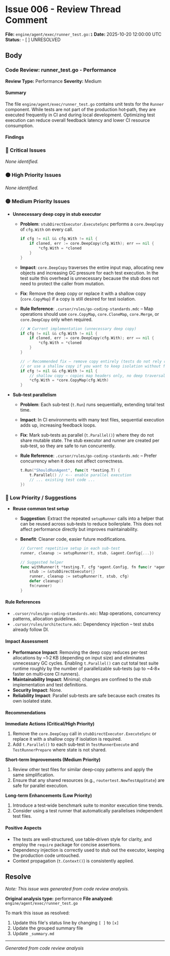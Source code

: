 # Issue 006 - Review Thread Comment

**File:** `engine/agent/exec/runner_test.go:1`
**Date:** 2025-10-20 12:00:00 UTC
**Status:** - [ ] UNRESOLVED

## Body

### Code Review: runner_test.go - Performance

**Review Type:** Performance
**Severity:** Medium

#### Summary

The file `engine/agent/exec/runner_test.go` contains unit tests for the `Runner` component. While tests are not part of the production hot‑path, they are executed frequently in CI and during local development. Optimizing test execution can reduce overall feedback latency and lower CI resource consumption.

#### Findings

### 🔴 Critical Issues

_None identified._

### 🟠 High Priority Issues

_None identified._

### 🟡 Medium Priority Issues

- **Unnecessary deep copy in stub executor**
  - **Problem**: `stubDirectExecutor.ExecuteSync` performs a `core.DeepCopy` of `cfg.With` on every call.
    ```go
    if cfg != nil && cfg.With != nil {
        if cloned, err := core.DeepCopy(cfg.With); err == nil {
            *cfg.With = *cloned
        }
    }
    ```
  - **Impact**: `core.DeepCopy` traverses the entire input map, allocating new objects and increasing GC pressure for each test execution. In the test suite this overhead is unnecessary because the stub does not need to protect the caller from mutation.
  - **Fix**: Remove the deep copy or replace it with a shallow copy (`core.CopyMap`) if a copy is still desired for test isolation.
  - **Rule Reference**: `.cursor/rules/go-coding-standards.mdc` – Map operations should use `core.CopyMap`, `core.CloneMap`, `core.Merge`, or `core.DeepCopy` only when required.

    ```go
    // ❌ Current implementation (unnecessary deep copy)
    if cfg != nil && cfg.With != nil {
        if cloned, err := core.DeepCopy(cfg.With); err == nil {
            *cfg.With = *cloned
        }
    }

    // ✅ Recommended fix – remove copy entirely (tests do not rely on mutation safety)
    // or use a shallow copy if you want to keep isolation without full deep copy.
    if cfg != nil && cfg.With != nil {
        // shallow copy – copies map headers only, no deep traversal
        *cfg.With = *core.CopyMap(cfg.With)
    }
    ```

- **Sub‑test parallelism**
  - **Problem**: Each sub‑test (`t.Run`) runs sequentially, extending total test time.
  - **Impact**: In CI environments with many test files, sequential execution adds up, increasing feedback loops.
  - **Fix**: Mark sub‑tests as parallel (`t.Parallel()`) where they do not share mutable state. The stub executor and runner are created per sub‑test, so they are safe to run concurrently.
  - **Rule Reference**: `.cursor/rules/go-coding-standards.mdc` – Prefer concurrency when it does not affect correctness.

    ```go
    t.Run("ShouldRunAgent", func(t *testing.T) {
        t.Parallel() // <‑‑ enable parallel execution
        // ... existing test code ...
    })
    ```

### 🔵 Low Priority / Suggestions

- **Reuse common test setup**
  - **Suggestion**: Extract the repeated `setupRunner` calls into a helper that can be reused across sub‑tests to reduce boilerplate. This does not affect performance directly but improves maintainability.
  - **Benefit**: Cleaner code, easier future modifications.

    ```go
    // Current repetitive setup in each sub‑test
    runner, cleanup := setupRunner(t, stub, &agent.Config{...})

    // Suggested helper
    func withRunner(t *testing.T, cfg *agent.Config, fn func(r *agentexec.Runner)) {
        stub := &stubDirectExecutor{}
        runner, cleanup := setupRunner(t, stub, cfg)
        defer cleanup()
        fn(runner)
    }
    ```

#### Rule References

- `.cursor/rules/go-coding-standards.mdc`: Map operations, concurrency patterns, allocation guidelines.
- `.cursor/rules/architecture.mdc`: Dependency injection – test stubs already follow DI.

#### Impact Assessment

- **Performance Impact**: Removing the deep copy reduces per‑test allocations by ~1‑2 KB (depending on input size) and eliminates unnecessary GC cycles. Enabling `t.Parallel()` can cut total test suite runtime roughly by the number of parallelizable sub‑tests (up to ~4‑8× faster on multi‑core CI runners).
- **Maintainability Impact**: Minimal; changes are confined to the stub implementation and test definitions.
- **Security Impact**: None.
- **Reliability Impact**: Parallel sub‑tests are safe because each creates its own isolated state.

#### Recommendations

**Immediate Actions (Critical/High Priority)**

1. Remove the `core.DeepCopy` call in `stubDirectExecutor.ExecuteSync` or replace it with a shallow copy if isolation is required.
2. Add `t.Parallel()` to each sub‑test in `TestRunnerExecute` and `TestRunnerPrepare` where state is not shared.

**Short‑term Improvements (Medium Priority)**

1. Review other test files for similar deep‑copy patterns and apply the same simplification.
2. Ensure that any shared resources (e.g., `routertest.NewTestAppState`) are safe for parallel execution.

**Long‑term Enhancements (Low Priority)**

1. Introduce a test‑wide benchmark suite to monitor execution time trends.
2. Consider using a test runner that automatically parallelises independent test files.

#### Positive Aspects

- The tests are well‑structured, use table‑driven style for clarity, and employ the `require` package for concise assertions.
- Dependency injection is correctly used to stub out the executor, keeping the production code untouched.
- Context propagation (`t.Context()`) is consistently applied.

## Resolve

_Note: This issue was generated from code review analysis._

**Original analysis type:** performance
**File analyzed:** `engine/agent/exec/runner_test.go`

To mark this issue as resolved:

1. Update this file's status line by changing `[ ]` to `[x]`
2. Update the grouped summary file
3. Update `_summary.md`

---

_Generated from code review analysis_
